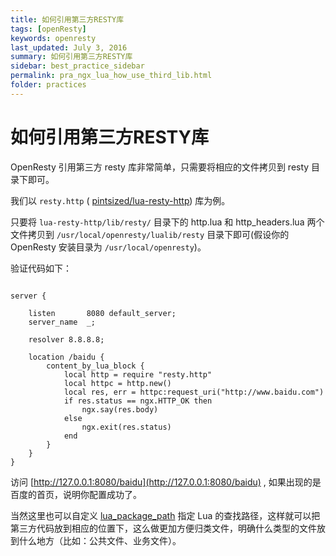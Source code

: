 ```yaml
---
title: 如何引用第三方RESTY库
tags: [openResty]
keywords: openresty
last_updated: July 3, 2016
summary: 如何引用第三方RESTY库
sidebar: best_practice_sidebar
permalink: pra_ngx_lua_how_use_third_lib.html
folder: practices
---
```

# 如何引用第三方RESTY库

OpenResty 引用第三方 resty 库非常简单，只需要将相应的文件拷贝到 resty 目录下即可。

我们以 `resty.http` ( [pintsized/lua-resty-http](https://github.com/pintsized/lua-resty-http)) 库为例。

只要将 `lua-resty-http/lib/resty/` 目录下的 http.lua 和 http_headers.lua 两个文件拷贝到 `/usr/local/openresty/lualib/resty` 目录下即可(假设你的 OpenResty 安装目录为 `/usr/local/openresty`)。

验证代码如下：

```nginx

server {

    listen       8080 default_server;
    server_name  _;

    resolver 8.8.8.8;

    location /baidu {
        content_by_lua_block {
            local http = require "resty.http"
            local httpc = http.new()
            local res, err = httpc:request_uri("http://www.baidu.com")
            if res.status == ngx.HTTP_OK then
                ngx.say(res.body)
            else
                ngx.exit(res.status)
            end
        }
    }
}
```

访问 [http://127.0.0.1:8080/baidu](http://127.0.0.1:8080/baidu) , 如果出现的是百度的首页，说明你配置成功了。

当然这里也可以自定义 [lua_package_path](https://github.com/iresty/nginx-lua-module-zh-wiki#lua_package_path) 指定 Lua 的查找路径，这样就可以把第三方代码放到相应的位置下，这么做更加方便归类文件，明确什么类型的文件放到什么地方（比如：公共文件、业务文件）。

